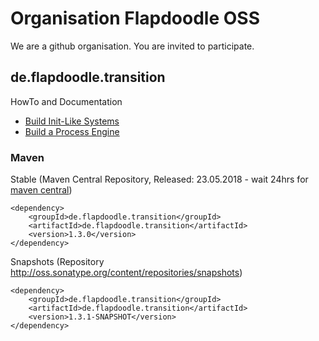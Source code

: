 # Organisation Flapdoodle OSS

We are a github organisation. You are invited to participate.

## de.flapdoodle.transition

HowTo and Documentation

* [Build Init-Like Systems](HowToBuildAnInitLikeSystem.md)
* [Build a Process Engine](HowToBuildAnProcessEngine.md)

### Maven

Stable (Maven Central Repository, Released: 23.05.2018 - wait 24hrs for [maven central](http://repo1.maven.org/maven2/de/flapdoodle/transition/de.flapdoodle.transition/maven-metadata.xml))

	<dependency>
		<groupId>de.flapdoodle.transition</groupId>
		<artifactId>de.flapdoodle.transition</artifactId>
		<version>1.3.0</version>
	</dependency>

Snapshots (Repository http://oss.sonatype.org/content/repositories/snapshots)

	<dependency>
		<groupId>de.flapdoodle.transition</groupId>
		<artifactId>de.flapdoodle.transition</artifactId>
		<version>1.3.1-SNAPSHOT</version>
	</dependency>

